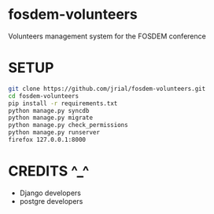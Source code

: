 fosdem-volunteers
=================

Volunteers management system for the FOSDEM conference

SETUP
=====
```bash
git clone https://github.com/jrial/fosdem-volunteers.git
cd fosdem-volunteers
pip install -r requirements.txt
python manage.py syncdb
python manage.py migrate
python manage.py check_permissions
python manage.py runserver
firefox 127.0.0.1:8000
```

CREDITS ^_^
===========
* Django developers
* postgre developers